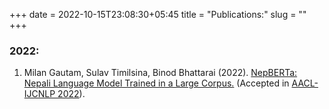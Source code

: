 +++ 
date = 2022-10-15T23:08:30+05:45
title = "Publications:"
slug = "" 
+++


### 2022:

1. Milan Gautam, Sulav Timilsina, Binod Bhattarai (2022). [NepBERTa: Nepali Language Model Trained in a Large Corpus.](https://nepberta.github.io) (Accepted in [AACL-IJCNLP 2022](https://www.aacl2022.org)).